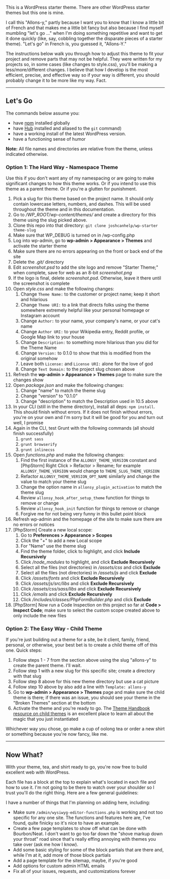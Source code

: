 This is a WordPress starter theme. There are other WordPress starter themes but this one is mine. 

I call this "Allons-y," partly because I want you to know that I know a little bit of French and that makes me a little bit fancy but also because I find myself mumbling "let's go ..." when I'm doing something repetitive and want to get it done quickly (like, say, cobbling together the disparate pieces of a starter theme). "Let's go" in French is, you guessed it, "Allons-Y."

The instructions below walk you through how to adjust this theme to fit your project and remove parts that may not be helpful. They were written for my projects so, in some cases (like changes to style.css), you'll be making a less/more/different changes. I believe that how I develop is the most efficient, precise, and effective way so if your way is different, you should probably change it to be more like my way. Fact. 

---
## Let's Go

The commands below assume you: 

- have [npm](https://docs.npmjs.com/getting-started/installing-node) installed globally 
- have [Hub](https://github.com/github/hub) installed and aliased to the `git` command)
- have a working install of the latest WordPress version. 
- have a functioning sense of humor

**Note:** All file names and directories are relative from the theme, unless indicated otherwise.

### Option 1: The Hard Way - Namespace Theme

Use this if you don't want any of my namespacing or are going to make significant changes to how this theme works. Or if you intend to use this theme as a parent theme. Or if you're a glutten for punishment. 

1. Pick a slug for this theme based on the project name. It should only contain lowercase letters, numbers, and dashes. This will be used throughout the theme and in this documentation. 
2. Go to */WP_ROOT/wp-content/themes/* and create a directory for this theme using the slug picked above. 
3. Clone this repo into that directory: `git clone joshcanhelp/wp-starter theme-slug`
4. Make sure that WP_DEBUG is turned on in /wp-config.php
5. Log into wp-admin, go to **wp-admin > Appearance > Themes** and activate the starter theme
6. Make sure there are no errors appearing on the front or back end of the site
7. Delete the *.git/* directory
8. Edit *screenshot.psd* to add the site logo and remove "Starter Theme;" when complete, save for web as an 8-bit *screenshot.png*
9. If the logo is final, delete *screenshot.psd*. Otherwise, leave it there until the screenshot is complete
10. Open *style.css* and make the following changes:
	1. Change `Theme Name:` to the customer or project name; keep it short and hilarious
	2. Change `Theme URI:` to a link that directs folks using the theme somewhere extremely helpful like your personal homepage or Instagram account
	3. Change `Author:` to your name, your company's name, or your cat's name
	4. Change `Author URI:` to your Wikipedia entry, Reddit profile, or Google Map link to your house
	5. Change `Description:` to something more hilarious than you did for the Theme Name
	6. Change `Version:` to 0.1.0 to show that this is modified from the original somehow
	7. Leave both `License:` and `License URI:` alone for the love of god
	8. Change `Text Domain:` to the project slug chosen above
11. Refresh the **wp-admin > Appearance > Themes** page to make sure the changes show
12. Open *package.json* and make the following changes:
	1. Change "name" to match the theme slug
	2. Change "version" to "0.1.0"
	3. Change "description" to match the Description used in 10.5 above
13. In your CLI (still in the theme directory), install all deps: `npm install`. This should finish without errors. If it does not finish without errors, you're on your own and I'm sorry but it will be good for you and turn out well, I promise
14. Again in the CLI, test Grunt with the following commands (all should finish successfully) 
	1. `grunt sass`
	2. `grunt browserify`
	3. `grunt inlinecss`
15. Open *functions.php* and make the following changes:
	1. Find the first instance of the `ALLONSY_THEME_VERSION` constant and [PhpStorm] Right Click > Refactor > Rename; for example `ALLONSY_THEME_VERSION` would change to `THEME_SLUG_THEME_VERSION`
	2. Refactor `ALLONSY_THEME_VERSION_OPT_NAME` similarly and change the value to match your theme slug
	3. Change the option name in `allonsy_plugin_activation` to match the theme slug
	4. Review `allonsy_hook_after_setup_theme` function for things to remove or change
	5. Review `allonsy_hook_init` function for things to remove or change
	6. Forgive me for not being very funny in this bullet point block
16. Refresh wp-admin and the homepage of the site to make sure there are no errors or notices
17. [PhpStorm] Create a new local scope:
	1. Go to **Preferences > Appearance > Scopes**
	2. Click the "+" to add a new Local scope
	3. For "Name" use the theme slug
	4. Find the theme folder, click to highlight, and click **Include Recursively**
	5. Click */node_modules* to highlight, and click **Exclude Recursively**
	6. Select all the files (not directories) in */assets/css* and click **Exclude**
	7. Select all the files (not directories) in */assets/js* and click **Exclude**
	8. Click */assets/fonts* and click **Exclude Recursively**
	9. Click */assets/js/src/libs* and click **Exclude Recursively**
	10. Click */assets/css/sass/libs* and click **Exclude Recursively**
	11. Click */emails* and click **Exclude Recursively**
	12. Click */includes/classes/PhpFormBuilder.php* and click **Exclude**
18. [PhpStorm] Now run a Code Inspection on this project so far at **Code > Inspect Code**; make sure to select the custom scope created above to only include the new files

### Option 2: The Easy Way - Child Theme

If you're just building out a theme for a site, be it client, family, friend, personal, or otherwise, your best bet is to create a child theme off of this one. Quick steps:

1. Follow steps 1 - 7 from the section above using the slug "allons-y" to create the parent theme. I'll wait. 
2. Follow step 1 with a new slug for this specific site; create a directory with that slug
3. Follow step 8 above for this new theme directory but use a cat picture
4. Follow step 10 above by also add a line with `Template: allons-y`
5. Go to **wp-admin > Appearance > Themes** page and make sure the child theme is there; if there was an issue, you should see your theme in the "Broken Themes" section at the bottom
6. Activate the theme and you're ready to go. The [Theme Handbook resource on child themes](https://developer.wordpress.org/themes/advanced-topics/child-themes/) is an excellent place to learn all about the magic that you just instantiated

Whichever way you chose, go make a cup of oolong tea or order a new shirt or something because you're now fancy, like me.

---


## Now What?

With your theme, tea, and shirt ready to go, you're now free to build excellent web with WordPress.

Each file has a block at the top to explain what's located in each file and how to use it. I'm not going to be there to watch over your shoulder so I trust you'll do the right thing. Here are a few general guidelines:

I have a number of things that I'm planning on adding here, including:

- Make sure `/admin/wysiwyg-editor-functions.php` is working and not too specific for any one site. The functions and features here are, I've found, quite finicky so it's nice to have an example. 
- Create a few page templates to show off what can be done with Bourbon/Neat. I don't want to go too far down the "shove markup down your throat" road since that's really effing annoying with themes you take over (ask me how I know). 
- Add some basic styling for some of the block partials that are there and, while I'm at it, add more of those block partials
- Add a page template for the sitemap, maybe, if you're good
- Add options for custom admin HTML emails
- Fix all of your issues, requests, and customizations forever




